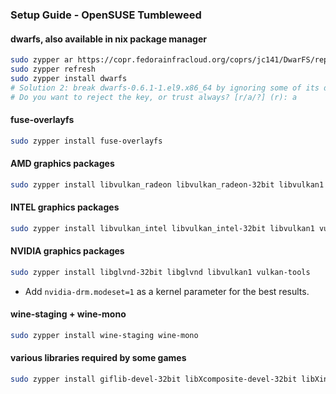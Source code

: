 <h3>Setup Guide - OpenSUSE Tumbleweed</h3>

#### dwarfs, also available in nix package manager

```sh
sudo zypper ar https://copr.fedorainfracloud.org/coprs/jc141/DwarFS/repo/epel-9/jc141-DwarFS-epel-9.repo
sudo zypper refresh
sudo zypper install dwarfs
# Solution 2: break dwarfs-0.6.1-1.el9.x86_64 by ignoring some of its dependencies
# Do you want to reject the key, or trust always? [r/a/?] (r): a
```

#### fuse-overlayfs

```sh
sudo zypper install fuse-overlayfs
```

#### AMD graphics packages

```sh
sudo zypper install libvulkan_radeon libvulkan_radeon-32bit libvulkan1 vulkan-tools
```

#### INTEL graphics packages

```sh
sudo zypper install libvulkan_intel libvulkan_intel-32bit libvulkan1 vulkan-tools
```

#### NVIDIA graphics packages

```sh
sudo zypper install libglvnd-32bit libglvnd libvulkan1 vulkan-tools
```

- Add `nvidia-drm.modeset=1` as a kernel parameter for the best results.

#### wine-staging + wine-mono

```sh
sudo zypper install wine-staging wine-mono
```

#### various libraries required by some games

```sh
sudo zypper install giflib-devel-32bit libXcomposite-devel-32bit libXinerama-devel-32bit libxslt-devel-32bit mpg123-devel-32bit mpg123-openal-32bit zlib-devel-32bit libpulse-devel-32bit giflib-devel libgphoto2-6 zlib-devel libva2 gstreamer-plugins-base gstreamer-plugins-good gstreamer-plugins-ugly gstreamer-plugins-bad gstreamer-plugins-vaapi gstreamer-plugins-libav
```
